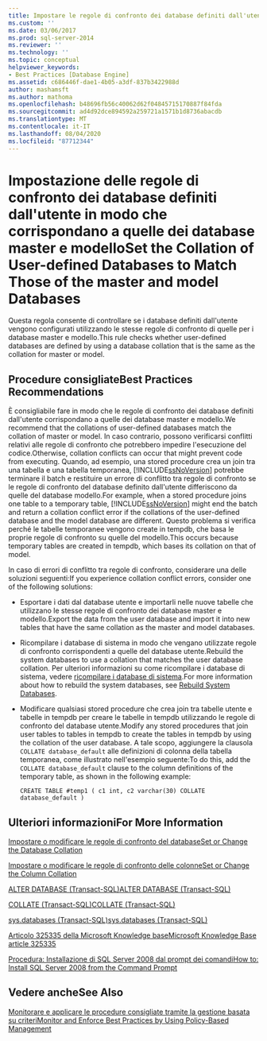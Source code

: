 ```yaml
---
title: Impostare le regole di confronto dei database definiti dall'utente in modo che corrispondano a quelle dei database master e modello | Microsoft Docs
ms.custom: ''
ms.date: 03/06/2017
ms.prod: sql-server-2014
ms.reviewer: ''
ms.technology: ''
ms.topic: conceptual
helpviewer_keywords:
- Best Practices [Database Engine]
ms.assetid: c686446f-dae1-4b05-a3df-837b3422988d
author: mashamsft
ms.author: mathoma
ms.openlocfilehash: b48696fb56c40062d62f04845715170887f84fda
ms.sourcegitcommit: ad4d92dce894592a259721a1571b1d8736abacdb
ms.translationtype: MT
ms.contentlocale: it-IT
ms.lasthandoff: 08/04/2020
ms.locfileid: "87712344"
---
```

# <a name="set-the-collation-of-user-defined-databases-to-match-those-of-the-master-and-model-databases"></a><span data-ttu-id="0ce5f-102">Impostazione delle regole di confronto dei database definiti dall'utente in modo che corrispondano a quelle dei database master e modello</span><span class="sxs-lookup"><span data-stu-id="0ce5f-102">Set the Collation of User-defined Databases to Match Those of the master and model Databases</span></span>
  <span data-ttu-id="0ce5f-103">Questa regola consente di controllare se i database definiti dall'utente vengono configurati utilizzando le stesse regole di confronto di quelle per i database master e modello.</span><span class="sxs-lookup"><span data-stu-id="0ce5f-103">This rule checks whether user-defined databases are defined by using a database collation that is the same as the collation for master or model.</span></span>  
  
## <a name="best-practices-recommendations"></a><span data-ttu-id="0ce5f-104">Procedure consigliate</span><span class="sxs-lookup"><span data-stu-id="0ce5f-104">Best Practices Recommendations</span></span>  
 <span data-ttu-id="0ce5f-105">È consigliabile fare in modo che le regole di confronto dei database definiti dall'utente corrispondano a quelle dei database master e modello.</span><span class="sxs-lookup"><span data-stu-id="0ce5f-105">We recommend that the collations of user-defined databases match the collation of master or model.</span></span> <span data-ttu-id="0ce5f-106">In caso contrario, possono verificarsi conflitti relativi alle regole di confronto che potrebbero impedire l'esecuzione del codice.</span><span class="sxs-lookup"><span data-stu-id="0ce5f-106">Otherwise, collation conflicts can occur that might prevent code from executing.</span></span> <span data-ttu-id="0ce5f-107">Quando, ad esempio, una stored procedure crea un join tra una tabella e una tabella temporanea, [!INCLUDE[ssNoVersion](../includes/ssnoversion-md.md)] potrebbe terminare il batch e restituire un errore di conflitto tra regole di confronto se le regole di confronto del database definito dall'utente differiscono da quelle del database modello.</span><span class="sxs-lookup"><span data-stu-id="0ce5f-107">For example, when a stored procedure joins one table to a temporary table, [!INCLUDE[ssNoVersion](../includes/ssnoversion-md.md)] might end the batch and return a collation conflict error if the collations of the user-defined database and the model database are different.</span></span> <span data-ttu-id="0ce5f-108">Questo problema si verifica perché le tabelle temporanee vengono create in tempdb, che basa le proprie regole di confronto su quelle del modello.</span><span class="sxs-lookup"><span data-stu-id="0ce5f-108">This occurs because temporary tables are created in tempdb, which bases its collation on that of model.</span></span>  
  
 <span data-ttu-id="0ce5f-109">In caso di errori di conflitto tra regole di confronto, considerare una delle soluzioni seguenti:</span><span class="sxs-lookup"><span data-stu-id="0ce5f-109">If you experience collation conflict errors, consider one of the following solutions:</span></span>  
  
-   <span data-ttu-id="0ce5f-110">Esportare i dati dal database utente e importarli nelle nuove tabelle che utilizzano le stesse regole di confronto dei database master e modello.</span><span class="sxs-lookup"><span data-stu-id="0ce5f-110">Export the data from the user database and import it into new tables that have the same collation as the master and model databases.</span></span>  
  
-   <span data-ttu-id="0ce5f-111">Ricompilare i database di sistema in modo che vengano utilizzate regole di confronto corrispondenti a quelle del database utente.</span><span class="sxs-lookup"><span data-stu-id="0ce5f-111">Rebuild the system databases to use a collation that matches the user database collation.</span></span> <span data-ttu-id="0ce5f-112">Per ulteriori informazioni su come ricompilare i database di sistema, vedere [ricompilare i database di sistema](../relational-databases/databases/system-databases.md).</span><span class="sxs-lookup"><span data-stu-id="0ce5f-112">For more information about how to rebuild the system databases, see [Rebuild System Databases](../relational-databases/databases/system-databases.md).</span></span>  
  
-   <span data-ttu-id="0ce5f-113">Modificare qualsiasi stored procedure che crea join tra tabelle utente e tabelle in tempdb per creare le tabelle in tempdb utilizzando le regole di confronto del database utente.</span><span class="sxs-lookup"><span data-stu-id="0ce5f-113">Modify any stored procedures that join user tables to tables in tempdb to create the tables in tempdb by using the collation of the user database.</span></span> <span data-ttu-id="0ce5f-114">A tale scopo, aggiungere la clausola `COLLATE database_default` alle definizioni di colonna della tabella temporanea, come illustrato nell'esempio seguente:</span><span class="sxs-lookup"><span data-stu-id="0ce5f-114">To do this, add the `COLLATE database_default` clause to the column definitions of the temporary table, as shown in the following example:</span></span>  
  
    ```  
    CREATE TABLE #temp1 ( c1 int, c2 varchar(30) COLLATE database_default )  
    ```  
  
## <a name="for-more-information"></a><span data-ttu-id="0ce5f-115">Ulteriori informazioni</span><span class="sxs-lookup"><span data-stu-id="0ce5f-115">For More Information</span></span>  
 [<span data-ttu-id="0ce5f-116">Impostare o modificare le regole di confronto del database</span><span class="sxs-lookup"><span data-stu-id="0ce5f-116">Set or Change the Database Collation</span></span>](../relational-databases/collations/set-or-change-the-database-collation.md)  
  
 [<span data-ttu-id="0ce5f-117">Impostare o modificare le regole di confronto delle colonne</span><span class="sxs-lookup"><span data-stu-id="0ce5f-117">Set or Change the Column Collation</span></span>](../relational-databases/collations/set-or-change-the-column-collation.md)  
  
 [<span data-ttu-id="0ce5f-118">ALTER DATABASE &#40;Transact-SQL&#41;</span><span class="sxs-lookup"><span data-stu-id="0ce5f-118">ALTER DATABASE &#40;Transact-SQL&#41;</span></span>](/sql/t-sql/statements/alter-database-transact-sql)  
  
 [<span data-ttu-id="0ce5f-119">COLLATE &#40;Transact-SQL&#41;</span><span class="sxs-lookup"><span data-stu-id="0ce5f-119">COLLATE &#40;Transact-SQL&#41;</span></span>](/sql/t-sql/statements/collations)  
  
 [<span data-ttu-id="0ce5f-120">sys.databases &#40;Transact-SQL&#41;</span><span class="sxs-lookup"><span data-stu-id="0ce5f-120">sys.databases &#40;Transact-SQL&#41;</span></span>](/sql/relational-databases/system-catalog-views/sys-databases-transact-sql)  
  
 [<span data-ttu-id="0ce5f-121">Articolo 325335 della Microsoft Knowledge base</span><span class="sxs-lookup"><span data-stu-id="0ce5f-121">Microsoft Knowledge Base article 325335</span></span>](https://go.microsoft.com/fwlink/?linkid=117751)  
  
 [<span data-ttu-id="0ce5f-122">Procedura: Installazione di SQL Server 2008 dal prompt dei comandi</span><span class="sxs-lookup"><span data-stu-id="0ce5f-122">How to: Install SQL Server 2008 from the Command Prompt</span></span>](https://go.microsoft.com/fwlink/?LinkId=81585)  
  
## <a name="see-also"></a><span data-ttu-id="0ce5f-123">Vedere anche</span><span class="sxs-lookup"><span data-stu-id="0ce5f-123">See Also</span></span>  
 [<span data-ttu-id="0ce5f-124">Monitorare e applicare le procedure consigliate tramite la gestione basata su criteri</span><span class="sxs-lookup"><span data-stu-id="0ce5f-124">Monitor and Enforce Best Practices by Using Policy-Based Management</span></span>](../relational-databases/policy-based-management/monitor-and-enforce-best-practices-by-using-policy-based-management.md)  
  
  
